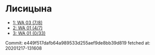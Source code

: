 # Лисицына
- [1: WA 03 (7/8)](1.md)
- [2: WA 01 (4/7)](2.md)
- [3: WA 01 (0/33)](3.md)

Commit: e449f517dafb64a989533d255aef9de8bb39d819
 fetched at: 20201217-131608
